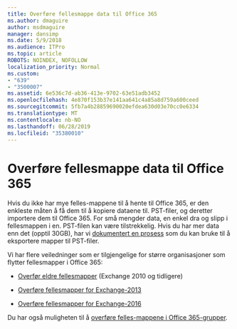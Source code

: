 ```yaml
---
title: Overføre fellesmappe data til Office 365
ms.author: dmaguire
author: msdmaguire
manager: dansimp
ms.date: 5/9/2018
ms.audience: ITPro
ms.topic: article
ROBOTS: NOINDEX, NOFOLLOW
localization_priority: Normal
ms.custom:
- "639"
- "3500007"
ms.assetid: 6e536c7d-ab36-413e-9702-63e51adb3452
ms.openlocfilehash: 4e870f153b37e141aa641c4a85a8d759a600ceed
ms.sourcegitcommit: 5fb7a4b28859690020efdea630d03e70cc0e6334
ms.translationtype: MT
ms.contentlocale: nb-NO
ms.lasthandoff: 06/28/2019
ms.locfileid: "35380010"
---
```

# <a name="migrate-public-folder-data-to-office-365"></a>Overføre fellesmappe data til Office 365

Hvis du ikke har mye felles-mappene til å hente til Office 365, er den enkleste måten å få dem til å kopiere dataene til. PST-filer, og deretter importere dem til Office 365. For små mengder data, en enkel dra og slipp i fellesmappen i en. PST-filen kan være tilstrekkelig. Hvis du har mer data enn det (opptil 30GB), har vi [dokumentert en prosess](https://technet.microsoft.com/library/dn874017%28v=exchg.150%29.aspx) som du kan bruke til å eksportere mapper til PST-filer.
  
Vi har flere veiledninger som er tilgjengelige for større organisasjoner som flytter fellesmapper i Office 365:
  
- [Overfør eldre fellesmapper](https://technet.microsoft.com/library/dn874017%28v=exchg.150%29.aspx) (Exchange 2010 og tidligere)

- [Overføre fellesmapper for Exchange-2013](https://technet.microsoft.com/library/mt798260%28v=exchg.150%29.aspx)

- [Overføre fellesmapper for Exchange-2016](https://technet.microsoft.com/library/mt798260%28v=exchg.160%29.aspx)

Du har også muligheten til å [overføre felles-mappene i Office 365-grupper](https://technet.microsoft.com/library/mt843872%28v=exchg.150%29.aspx).
  